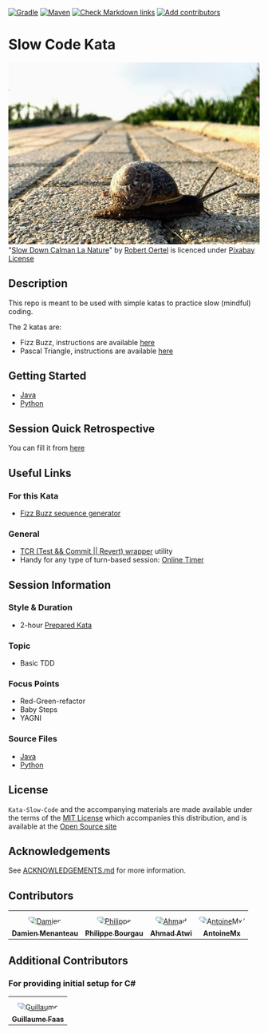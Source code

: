 [![Gradle](https://github.com/murex/Kata-Slow-Code/actions/workflows/gradle.yml/badge.svg)](https://github.com/murex/Kata-Slow-Code/actions/workflows/gradle.yml)
[![Maven](https://github.com/murex/Kata-Slow-Code/actions/workflows/maven.yml/badge.svg)](https://github.com/murex/Kata-Slow-Code/actions/workflows/maven.yml)
[![Check Markdown links](https://github.com/murex/Kata-Slow-Code/actions/workflows/markdown-link-check.yml/badge.svg)](https://github.com/murex/Kata-Slow-Code/actions/workflows/markdown-link-check.yml)
[![Add contributors](https://github.com/murex/Kata-Slow-Code/actions/workflows/contributors.yml/badge.svg)](https://github.com/murex/Kata-Slow-Code/actions/workflows/contributors.yml)

# Slow Code Kata

![Slow Snail](./images/slow-snail.jpg) <br>
"[Slow Down Calman La Nature](https://pixabay.com/fr/photos/slow-down-calmant-la-nature-4418450/)" by [Robert Oertel](https://pixabay.com/fr/users/durststrecke-7814966/) is licenced under [Pixabay License](https://pixabay.com/fr/service/license/)

## Description

This repo is meant to be used with simple katas to practice slow (mindful) coding.

The 2 katas are:
- Fizz Buzz, instructions are available [here](https://codingdojo.org/kata/FizzBuzz/)
- Pascal Triangle, instructions are available [here](https://en.wikipedia.org/wiki/Pascal%27s_triangle)

## Getting Started

- [Java](java/GETTING_STARTED.md)
- [Python](python/GETTING_STARTED.md)

## Session Quick Retrospective

You can fill it from [here](QuickRetrospective.md)

## Useful Links

### For this Kata

- [Fizz Buzz sequence generator](https://catonmat.net/tools/generate-fizzbuzz-sequence)

### General

- [TCR (Test && Commit || Revert) wrapper](tcr/TCR.md) utility
- Handy for any type of turn-based session: [Online Timer](https://agility.jahed.dev/)

## Session Information

### Style & Duration

- 2-hour [Prepared Kata](doc/PreparedKata.md)

### Topic

- Basic TDD

### Focus Points

- Red-Green-refactor
- Baby Steps
- YAGNI

### Source Files

- [Java](java)
- [Python](python)

## License

`Kata-Slow-Code` and the accompanying materials are made available
under the terms of the [MIT License](LICENSE.md) which accompanies this
distribution, and is available at the [Open Source site](https://opensource.org/licenses/MIT)

## Acknowledgements

See [ACKNOWLEDGEMENTS.md](ACKNOWLEDGEMENTS.md) for more information.

## Contributors

<table>
<tr>
    <td align="center" style="word-wrap: break-word; width: 150.0; height: 150.0">
        <a href=https://github.com/mengdaming>
            <img src=https://avatars.githubusercontent.com/u/1313765?v=4 width="100;"  style="border-radius:50%;align-items:center;justify-content:center;overflow:hidden;padding-top:10px" alt=Damien Menanteau/>
            <br />
            <sub style="font-size:14px"><b>Damien Menanteau</b></sub>
        </a>
    </td>
    <td align="center" style="word-wrap: break-word; width: 150.0; height: 150.0">
        <a href=https://github.com/philou>
            <img src=https://avatars.githubusercontent.com/u/23983?v=4 width="100;"  style="border-radius:50%;align-items:center;justify-content:center;overflow:hidden;padding-top:10px" alt=Philippe Bourgau/>
            <br />
            <sub style="font-size:14px"><b>Philippe Bourgau</b></sub>
        </a>
    </td>
    <td align="center" style="word-wrap: break-word; width: 150.0; height: 150.0">
        <a href=https://github.com/aatwi>
            <img src=https://avatars.githubusercontent.com/u/11088496?v=4 width="100;"  style="border-radius:50%;align-items:center;justify-content:center;overflow:hidden;padding-top:10px" alt=Ahmad Atwi/>
            <br />
            <sub style="font-size:14px"><b>Ahmad Atwi</b></sub>
        </a>
    </td>
    <td align="center" style="word-wrap: break-word; width: 150.0; height: 150.0">
        <a href=https://github.com/AntoineMx>
            <img src=https://avatars.githubusercontent.com/u/77109701?v=4 width="100;"  style="border-radius:50%;align-items:center;justify-content:center;overflow:hidden;padding-top:10px" alt=AntoineMx/>
            <br />
            <sub style="font-size:14px"><b>AntoineMx</b></sub>
        </a>
    </td>
</tr>
</table>

## Additional Contributors

### For providing initial setup for C#

<table>
<tr>
    <td align="center" style="word-wrap: break-word; width: 150.0; height: 150.0">
        <a href=https://github.com/Tr00d>
            <img src=https://avatars.githubusercontent.com/u/59444272?v=4 width="100;"  style="border-radius:50%;align-items:center;justify-content:center;overflow:hidden;padding-top:10px" alt=Guillaume Faas/>
            <br />
            <sub style="font-size:14px"><b>Guillaume Faas</b></sub>
        </a>
    </td>